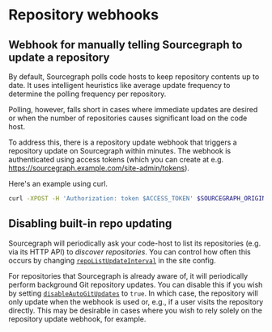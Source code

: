 # Repository webhooks

## Webhook for manually telling Sourcegraph to update a repository

By default, Sourcegraph polls code hosts to keep repository contents up to date. It uses intelligent heuristics like average update frequency to determine the polling frequency per repository.

Polling, however, falls short in cases where immediate updates are desired or when the number of repositories causes significant load on the code host.

To address this, there is a repository update webhook that triggers a repository update on Sourcegraph within minutes. The webhook is authenticated using access tokens (which you can create at e.g. https://sourcegraph.example.com/site-admin/tokens).

Here's an example using curl.

```bash
curl -XPOST -H 'Authorization: token $ACCESS_TOKEN' $SOURCEGRAPH_ORIGIN/.api/repos/$REPO_NAME/-/refresh
```

## Disabling built-in repo updating

Sourcegraph will periodically ask your code-host to list its repositories (e.g. via its HTTP API) to _discover repositories_. You can control how often this occurs by changing [`repoListUpdateInterval`](../config/site_config.md) in the site config.

For repositories that Sourcegraph is already aware of, it will periodically perform background Git repository updates. You can disable this if you wish by setting [`disableAutoGitUpdates`](../config/site_config.md) to `true`. In which case, the repository will only update when the webhook is used or, e.g., if a user visits the repository directly. This may be desirable in cases where you wish to rely solely on the repository update webhook, for example.
